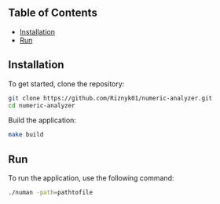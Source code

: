 ## Table of Contents

- [Installation](#installation)
- [Run](#run)

## Installation

To get started, clone the repository:

```bash
git clone https://github.com/Riznyk01/numeric-analyzer.git
cd numeric-analyzer
```

Build the application:
```bash
make build
```
## Run

To run the application, use the following command:

```bash
./numan -path=pathtofile
```